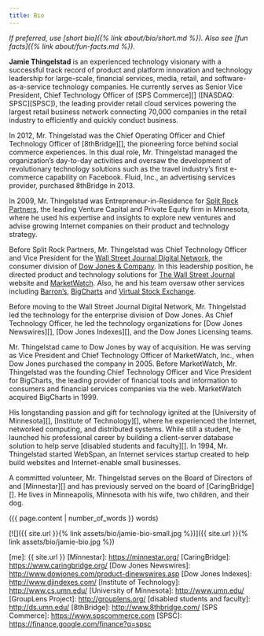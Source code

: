 ```yaml
---
title: Bio
---
```


*If preferred, use [short bio]({% link about/bio/short.md %}). Also see [fun facts]({% link about/fun-facts.md %}).*

**Jamie Thingelstad** is an experienced technology visionary with a successful track record of product and platform innovation and technology leadership for large-scale, financial services, media, retail, and software-as-a-service technology companies. He currently serves as Senior Vice President, Chief Technology Officer of [SPS Commerce][] ([NASDAQ: SPSC][SPSC]), the leading provider retail cloud services powering the largest retail business network connecting 70,000 companies in the retail industry to efficiently and quickly conduct business.

In 2012, Mr. Thingelstad was the Chief Operating Officer and Chief Technology Officer of [8thBridge][], the pioneering force behind social commerce experiences. In this dual role, Mr. Thingelstad managed the organization’s day-to-day activities and oversaw the development of revolutionary technology solutions such as the travel industry’s first e-commerce capability on Facebook. Fluid, Inc., an advertising services provider, purchased 8thBridge in 2013.

In 2009, Mr. Thingelstad was Entrepreneur-in-Residence for [Split Rock Partners](http://www.splitrock.com/), the leading Venture Capital and Private Equity firm in Minnesota, where he used his expertise and insights to explore new ventures and advise growing Internet companies on their product and technology strategy. 

Before Split Rock Partners, Mr. Thingelstad was Chief Technology Officer and Vice President for the [Wall Street Journal Digital Network](http://www.wsjmediakit.com/digital/), the consumer division of [Dow Jones & Company](http://www.dowjones.com/). In this leadership position, he directed product and technology solutions for [The Wall Street Journal](http://www.wsj.com/) website and [MarketWatch](http://www.marketwatch.com/). Also, he and his team oversaw other services including [Barron’s](http://www.barrons.com), [BigCharts](http://bigcharts.marketwatch.com/) and [Virtual Stock Exchange](http://vse.marketwatch.com/).

Before moving to the Wall Street Journal Digital Network, Mr. Thingelstad led the technology for the enterprise division of Dow Jones. As Chief Technology Officer, he led the technology organizations for [Dow Jones Newswires][], [Dow Jones Indexes][], and the Dow Jones Licensing teams. 

Mr. Thingelstad came to Dow Jones by way of acquisition. He was serving as Vice President and Chief Technology Officer of MarketWatch, Inc., when Dow Jones purchased the company in 2005. Before MarketWatch, Mr. Thingelstad was the founding Chief Technology Officer and Vice President for BigCharts, the leading provider of financial tools and information to consumers and financial services companies via the web. MarketWatch acquired BigCharts in 1999. 

His longstanding passion and gift for technology ignited at the [University of Minnesota][], [Institute of Technology][], where he experienced the Internet, networked computing, and distributed systems. While still a student, he launched his professional career by building a client-server database solution to help serve [disabled students and faculty][]. In 1994, Mr. Thingelstad started WebSpan, an Internet services startup created to help build websites and Internet-enable small businesses.

A committed volunteer, Mr. Thingelstad serves on the Board of Directors of  and [Minnestar][] and has previously served on the board of [CaringBridge][]. He lives in Minneapolis, Minnesota with his wife, two children, and their dog.

({{ page.content | number_of_words }} words)

[![]({{ site.url }}{% link assets/bio/jamie-bio-small.jpg %})]({{ site.url }}{% link assets/bio/jamie-bio.jpg %})

[me]: {{ site.url }}
[Minnestar]: https://minnestar.org/
[CaringBridge]: https://www.caringbridge.org/
[Dow Jones Newswires]: http://www.dowjones.com/product-djnewswires.asp
[Dow Jones Indexes]: http://www.djindexes.com/
[Institute of Technology]: http://www.cs.umn.edu/
[University of Minnesota]: http://www.umn.edu/
[GroupLens Project]: http://grouplens.org/
[disabled students and faculty]: http://ds.umn.edu/
[8thBridge]: http://www.8thbridge.com/
[SPS Commerce]: https://www.spscommerce.com
[SPSC]: https://finance.google.com/finance?q=spsc

